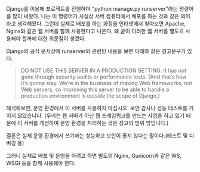 Django를 이용해 프로젝트를 진행하며 "python manage.py runserver"라는 명령어를 많이 써왔다. 나는 이 명령어가 사실상 서버 컴퓨터에서 배포를 하는 것과 같은 의미라고 생각해왔다. 그런데 실제로 배포를 하는 과정을 인터넷에서 찾아보면 Apache, Nginx와 같은 웹 서버를 함께 사용한다고 나온다. 왜 굳이 이러한 웹 서버를 별도로 사용해야 할까에 대한 의문점이 생겼다.

Django의 공식 문서상에 runserver와 관련된 내용을 보면 아래와 같은 경고문구가 있다.

> DO NOT USE THIS SERVER IN A PRODUCTION SETTING. It has not gone through security audits or performance tests. (And that’s how it’s gonna stay. We’re in the business of making Web frameworks, not Web servers, so improving this server to be able to handle a production environment is outside the scope of Django.)

해석해보면, 운영 환경에서 이 서버를 사용하지 마십시오. 보안 감사나 성능 테스트를 거치지 않았습니다. (우리는 웹 서버가 아닌 웹 프레임워크를 만드는 사업을 하고 있기 때문에 이 서버를 개선하여 운영 환경을 처리하는 것은 장고의 범위 밖입니다.)

결론은 실제 운영 환경에서 쓰기에는 성능하고 보안이 좋지 않다는 말이다.(테스트 및 디버깅 용)

그러니 실제로 배포 및 운영을 하려고 하면 별도의 Nginx, Gunicorn과 같은 WS, WSGI 등을 함께 사용해야 한다.